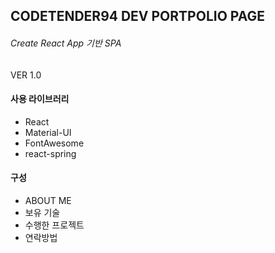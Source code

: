 ## CODETENDER94 DEV PORTPOLIO PAGE

###### Create React App 기반 SPA



VER 1.0



#### 사용 라이브러리

- React
- Material-UI
- FontAwesome
- react-spring



#### 구성

- ABOUT ME
- 보유 기술
- 수행한 프로젝트
- 연락방법